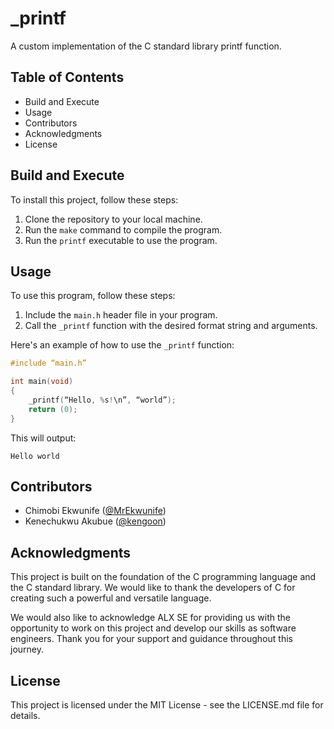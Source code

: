 # _printf

A custom implementation of the C standard library printf function.

## Table of Contents

- Build and Execute
- Usage
- Contributors
- Acknowledgments
- License

## Build and Execute

To install this project, follow these steps:

1. Clone the repository to your local machine.
2. Run the `make` command to compile the program.
3. Run the `printf` executable to use the program.

## Usage

To use this program, follow these steps:

1. Include the `main.h` header file in your program.
2. Call the `_printf` function with the desired format string and arguments.

Here's an example of how to use the `_printf` function:

```c
#include “main.h”

int main(void)
{
    _printf(“Hello, %s!\n”, “world”);
    return (0);
}
```

This will output:

`Hello world`


## Contributors

- Chimobi Ekwunife ([@MrEkwunife](https://github.com/MrEkwunife))
- Kenechukwu Akubue ([@kengoon](https://github.com/kengoon))

## Acknowledgments

This project is built on the foundation of the C programming language and the C standard library. We would like to thank the developers of C for creating such a powerful and versatile language.

We would also like to acknowledge ALX SE for providing us with the opportunity to work on this project and develop our skills as software engineers. Thank you for your support and guidance throughout this journey.

## License

This project is licensed under the MIT License - see the LICENSE.md file for details.

